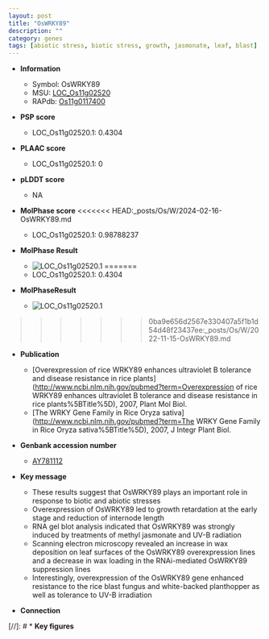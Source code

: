 ```yaml
---
layout: post
title: "OsWRKY89"
description: ""
category: genes
tags: [abiotic stress, biotic stress, growth, jasmonate, leaf, blast]
---
```


* **Information**  
    + Symbol: OsWRKY89  
    + MSU: [LOC_Os11g02520](http://rice.plantbiology.msu.edu/cgi-bin/ORF_infopage.cgi?orf=LOC_Os11g02520)  
    + RAPdb: [Os11g0117400](http://rapdb.dna.affrc.go.jp/viewer/gbrowse_details/irgsp1?name=Os11g0117400)  

* **PSP score**  
    + LOC_Os11g02520.1: 0.4304 

* **PLAAC score**  
    + LOC_Os11g02520.1: 0 

* **pLDDT score**
    + NA


* **MolPhase score**
<<<<<<< HEAD:_posts/Os/W/2024-02-16-OsWRKY89.md
    + LOC_Os11g02520.1: 0.98788237

* **MolPhase Result**
    + ![LOC_Os11g02520.1](https://304243504.github.io/Pictures/LOC_Os11g/LOC_Os11g02520.1.png)
=======
    + LOC_Os11g02520.1: 0.4304

* **MolPhaseResult**
    + ![LOC_Os11g02520.1](https://ricepsp.github.io/pictures/LOC_Os11g/LOC_Os11g02520.1.png)
>>>>>>> 0ba9e656d2567e330407a5f1b1d54d48f23437ee:_posts/Os/W/2022-11-15-OsWRKY89.md

* **Publication**  
    + [Overexpression of rice WRKY89 enhances ultraviolet B tolerance and disease resistance in rice plants](http://www.ncbi.nlm.nih.gov/pubmed?term=Overexpression of rice WRKY89 enhances ultraviolet B tolerance and disease resistance in rice plants%5BTitle%5D), 2007, Plant Mol Biol.
    + [The WRKY Gene Family in Rice Oryza sativa](http://www.ncbi.nlm.nih.gov/pubmed?term=The WRKY Gene Family in Rice Oryza sativa%5BTitle%5D), 2007, J Integr Plant Biol.

* **Genbank accession number**  
    + [AY781112](http://www.ncbi.nlm.nih.gov/nuccore/AY781112)

* **Key message**  
    + These results suggest that OsWRKY89 plays an important role in response to biotic and abiotic stresses
    + Overexpression of OsWRKY89 led to growth retardation at the early stage and reduction of internode length
    + RNA gel blot analysis indicated that OsWRKY89 was strongly induced by treatments of methyl jasmonate and UV-B radiation
    + Scanning electron microscopy revealed an increase in wax deposition on leaf surfaces of the OsWRKY89 overexpression lines and a decrease in wax loading in the RNAi-mediated OsWRKY89 suppression lines
    + Interestingly, overexpression of the OsWRKY89 gene enhanced resistance to the rice blast fungus and white-backed planthopper as well as tolerance to UV-B irradiation

* **Connection**  

[//]: # * **Key figures**  


